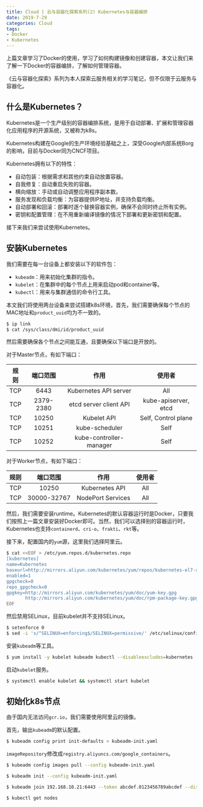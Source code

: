 ```yaml
---
title: Cloud | 云与容器化探索系列(2) Kubernetes与容器编排
date: 2019-7-29
categories: Cloud
tags:
- Docker
- Kubernetes
---
```


上篇文章学习了Docker的使用，学习了如何构建镜像和创建容器，本文让我们来了解一下Docker的容器编排，了解如何管理容器。

《云与容器化探索》系列为本人探索云服务相关的学习笔记，但不仅限于云服务与容器化。

<!-- more -->

## 什么是Kubernetes？

Kubernetes是一个生产级别的容器编排系统，是用于自动部署、扩展和管理容器化应用程序的开源系统，又被称为k8s。

Kubernetes构建在Google的生产环境经验基础之上，深受Google内部系统Borg的影响，目前与Docker同为CNCF项目。

Kubernetes拥有以下的特性：

* 自动包装：根据需求和其他约束自动放置容器。
* 自我修复：自动重启失败的容器。
* 横向缩放：手动或自动调整应用程序副本数。
* 服务发现和负载均衡：为容器提供IP地址，并支持负载均衡。
* 自动部署和回滚：部署时逐个替换容器实例，确保不会同时终止所有实例。
* 密钥和配置管理：在不用重新编译镜像的情况下部署和更新密钥和配置。

接下来我们来尝试使用Kubernetes。

## 安装Kubernetes

我们需要在每一台设备上都安装以下的软件包：

* `kubeadm`：用来初始化集群的指令。
* `kubelet`：在集群中的每个节点上用来启动pod和container等。
* `kubectl`：用来与集群通信的命令行工具。

本文我们将使用两台设备来尝试搭建k8s环境，首先，我们需要确保每个节点的MAC地址和`product_uuid`均为不一致的。

```sh
$ ip link
$ cat /sys/class/dmi/id/product_uuid
```

然后需要确保各个节点之间能互通，且要确保以下端口是开放的。

对于Master节点，有如下端口：

| 规则 | 端口范围  |          作用           |        使用者        |
| :--: | :-------: | :---------------------: | :------------------: |
| TCP  |   6443    |  Kubernetes API server  |         All          |
| TCP  | 2379-2380 | etcd server client API  | kube-apiserver, etcd |
| TCP  |   10250   |       Kubelet API       | Self, Control plane  |
| TCP  |   10251   |     kube-scheduler      |         Self         |
| TCP  |   10252   | kube-controller-manager |         Self         |

对于Worker节点，有如下端口：

| 规则 |  端口范围   |       作用        | 使用者 |
| :--: | :---------: | :---------------: | :----: |
| TCP  |    10250    |  Kubernetes API   |  All   |
| TCP  | 30000-32767 | NodePort Services |  All   |

然后，我们需要安装runtime。Kubernetes的默认容器运行时是Docker，只要我们按照上一篇文章安装好Docker即可。当然，我们可以选择别的容器运行时，Kubernetes也支持`containerd`、`cri-o`、`frakti`、`rkt`等。

接下来，配置国内的`yum`源，这里我们选择阿里云。

```sh
$ cat <<EOF > /etc/yum.repos.d/kubernetes.repo
[kubernetes]
name=Kubernetes
baseurl=http://mirrors.aliyun.com/kubernetes/yum/repos/kubernetes-el7-x86_64
enabled=1
gpgcheck=0
repo_gpgcheck=0
gpgkey=http://mirrors.aliyun.com/kubernetes/yum/doc/yum-key.gpg
       http://mirrors.aliyun.com/kubernetes/yum/doc/rpm-package-key.gpg
EOF
```

然后禁用SELinux，目前kubelet并不支持SELinux。

```sh
$ setenforce 0
$ sed -i 's/^SELINUX=enforcing$/SELINUX=permissive/' /etc/selinux/config
```

安装`kubeadm`等工具。

```sh
$ yum install -y kubelet kubeadm kubectl --disableexcludes=kubernetes
```

启动`kubelet`服务。

```sh
$ systemctl enable kubelet && systemctl start kubelet
```

## 初始化k8s节点

由于国内无法访问`gcr.io`，我们需要使用阿里云的镜像。

首先，输出`kubeadm`的默认配置。

```sh
$ kubeadm config print init-defaults > kubeadm-init.yaml
```

`imageRepository`修改成`registry.aliyuncs.com/google_containers`。

```sh
$ kubeadm config images pull --config kubeadm-init.yaml
```

```sh
$ kubeadm init --config kubeadm-init.yaml
```



```sh
$ kubeadm join 192.168.10.21:6443 --token abcdef.0123456789abcdef --discovery-token-ca-cert-hash sha256:564e3ba4b76649e981300fcea9e4400b759f91a02f4a968e035ada454f3a1d2e
```

```sh
$ kubectl get nodes
```

